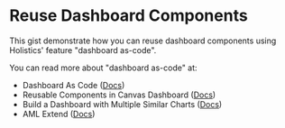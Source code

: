 # Reuse Dashboard Components

This gist demonstrate how you can reuse dashboard components using Holistics' feature "dashboard as-code".

You can read more about "dashboard as-code" at:
- Dashboard As Code ([Docs](https://docs.holistics.io/as-code/canvas-dashboard))
- Reusable Components in Canvas Dashboard ([Docs](https://docs.holistics.io/as-code/canvas-dashboard/reusable-components))
- Build a Dashboard with Multiple Similar Charts ([Docs](https://docs.holistics.io/as-code/canvas-dashboard/build-similar-dashboards))
- AML Extend ([Docs](https://docs.holistics.io/as-code/aml/extend))
